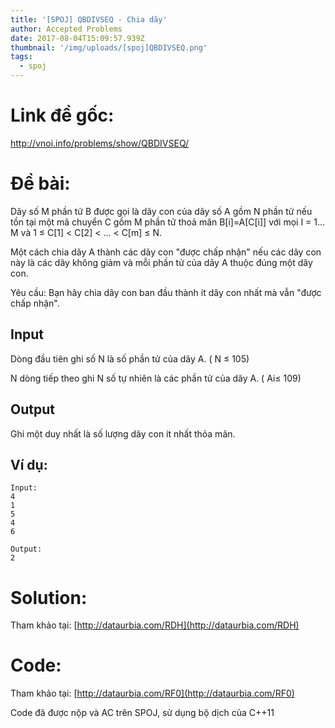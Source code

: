 ```yaml
---
title: '[SPOJ] QBDIVSEQ - Chia dãy'
author: Accepted Problems
date: 2017-08-04T15:09:57.939Z
thumbnail: '/img/uploads/[spoj]QBDIVSEQ.png'
tags:
  - spoj
---
```

# Link đề gốc:

http://vnoi.info/problems/show/QBDIVSEQ/

# Đề bài:

Dãy số M phần tử B được gọi là dãy con của dãy số A gồm N phần tử nếu tồn tại một mã chuyển C gồm M phần tử thoả mãn B\[i\]=A\[C\[i\]\] với mọi I = 1…M và 1 ≤ C\[1\] &lt; C\[2\] &lt; ... &lt; C\[m\] ≤ N.

Một cách chia dãy A thành các dãy con "được chấp nhận" nếu các dãy con này là các dãy không giảm và mỗi phần tử của dãy A thuộc đúng một dãy con.

Yêu cầu: Bạn hãy chia dãy con ban đầu thành ít dãy con nhất mà vẫn "được chấp nhận".

## Input

Dòng đầu tiên ghi số N là số phần tử của dãy A. \( N ≤ 105\)

N dòng tiếp theo ghi N số tự nhiên là các phần tử của dãy A. \( Ai≤ 109\)

## Output

Ghi một duy nhất là số lượng dãy con ít nhất thỏa mãn.

## Ví dụ:

```
Input:
4
1
5
4
6
```

```
Output:
2

```

# Solution:

Tham khảo tại: [http://dataurbia.com/RDH](http://dataurbia.com/RDH)

# Code:

Tham khảo tại: [http://dataurbia.com/RF0](http://dataurbia.com/RF0)

Code đã được nộp và AC trên SPOJ, sử dụng bộ dịch của C++11
